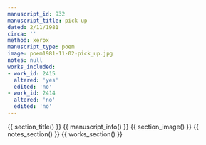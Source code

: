 ```yaml
---
manuscript_id: 932
manuscript_title: pick up
dated: 2/11/1981
circa: ''
method: xerox
manuscript_type: poem
image: poem1981-11-02-pick_up.jpg
notes: null
works_included:
- work_id: 2415
  altered: 'yes'
  edited: 'no'
- work_id: 2414
  altered: 'no'
  edited: 'no'
---
```


{{ section_title() }}
{{ manuscript_info() }}
{{ section_image() }}
{{ notes_section() }}
{{ works_section() }}
